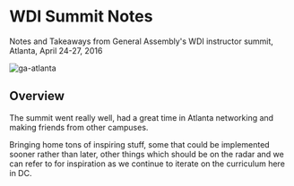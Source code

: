 # WDI Summit Notes
Notes and Takeaways from General Assembly's WDI instructor summit, Atlanta, April 24-27, 2016


![ga-atlanta](https://files.slack.com/files-pri/T024JRAUL-F14A12FTM/slack_for_ios_upload.jpg)


## Overview

The summit went really well, had a great time in Atlanta networking and making friends from other campuses.

Bringing home tons of inspiring stuff, some that could be implemented sooner rather than later, other things which should be on the radar and we can refer to for inspiration as we continue to iterate on the curriculum here in DC.
